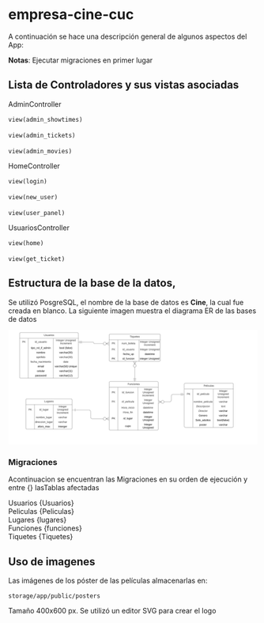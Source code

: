 # empresa-cine-cuc

  
  A continuación se hace una descripción general de algunos aspectos del App:
 
**Notas**: Ejecutar migraciones en primer lugar 

## Lista de Controladores y sus vistas asociadas

  

AdminController

	view(admin_showtimes)

	view(admin_tickets)

	view(admin_movies)

  

HomeController

	view(login)

	view(new_user)

	view(user_panel)

  

UsuariosController

	view(home)

	view(get_ticket)

  
  
  
  
  

## Estructura de la base de la datos, 
Se utilizó PosgreSQL, el nombre de la base de datos es **Cine**, la cual fue creada en blanco.
La siguiente imagen muestra el diagrama ER de las bases de datos

![BDER](/DiagramaERBD.png)

  
  ### Migraciones
Acontinuacion se encuentran las Migraciones en su orden de ejecución y entre {} lasTablas afectadas

Usuarios {Usuarios}<br>
Peliculas {Peliculas}<br>
Lugares {lugares}<br>
Funciones {funciones}<br>
Tiquetes {Tiquetes}<br>

## Uso de imagenes

Las imágenes de los póster de las películas almacenarlas en: 

	storage/app/public/posters
	
Tamaño 400x600 px.
Se utilizó un editor SVG para crear el logo






 

